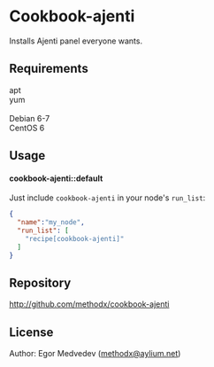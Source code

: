 Cookbook-ajenti
========================
Installs Ajenti panel everyone wants.

Requirements
------------

apt<br />
yum<br />
<br />
Debian 6-7<br />
CentOS 6

Usage
-----
#### cookbook-ajenti::default

Just include `cookbook-ajenti` in your node's `run_list`:

```json
{
  "name":"my_node",
  "run_list": [
    "recipe[cookbook-ajenti]"
  ]
}
```

Repository
----------

http://github.com/methodx/cookbook-ajenti

License
-------

Author: Egor Medvedev (<methodx@aylium.net>)